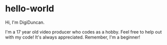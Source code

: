 # hello-world
Hi, I'm DigiDuncan.

I'm a 17 year old video producer who codes as a hobby. Feel free to help out with my code! It's always appreciated. Remember, I'm a beginner!
